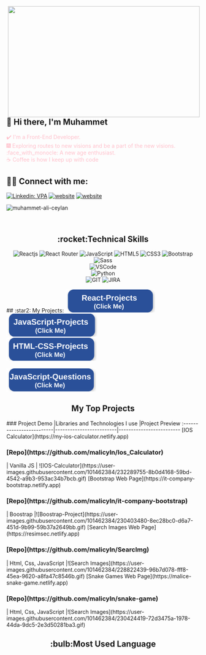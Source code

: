 <img src="https://media.giphy.com/media/qgQUggAC3Pfv687qPC/giphy.gif" align="right" width="500" height="290"></br>
## :wave: Hi there, I'm Muhammet
<font color="pink"> :heavy_check_mark: I'm a Front-End Developer. </font>
</br>
<font color="pink">:fireworks: Exploring routes to new visions and be a part of the new visions. </font>
</br>
<font color="pink"> :face_with_monocle: A new age enthusiast. </font>
</br>
<font color="pink">:coffee: Coffee is how I keep up with code</font>
## :man::woman: Connect with me:
[![Linkedin: VPA](https://img.shields.io/badge/linkedin-%230077B5.svg?&style=for-the-badge&logo=linkedin&logoColor=white)](https://www.linkedin.com/in/muhammet-ali-ceylan/)
[![website](https://img.shields.io/badge/gmail-f1f2f6.svg?&style=for-the-badge&logo=gmail&logoColor=red)](mailto:malicylnn@gmail.com)
[![website](https://img.shields.io/badge/%20-medium-black?&style=for-the-badge&logoColor=white)](https://medium.com/@malicylnn)
<p align="left"> <img src="https://komarev.com/ghpvc/?username=malicyln" alt="muhammet-ali-ceylan"/></p>
</br>
<h2 align="center">:rocket:Technical Skills</h2>
<div align="center">
<img
        src="https://img.shields.io/badge/React-20232A?style=for-the-badge&logo=react&logoColor=61DAFB"
        alt="Reactjs"
      />
<img
        src="https://img.shields.io/badge/React_Router-CA4245?style=for-the-badge&logo=react-router&logoColor=white"
        alt="React Router"
      />
<img
        src="https://img.shields.io/badge/JavaScript-323330?style=for-the-badge&logo=javascript&logoColor=F7DF1E"
        alt="JavaScript"
      />
<img
        src="https://img.shields.io/badge/HTML5-E34F26?style=for-the-badge&logo=html5&logoColor=white"
        alt="HTML5"
      />
<img
        src="https://img.shields.io/badge/CSS3-1572B6?style=for-the-badge&logo=css3&logoColor=white"
        alt="CSS3"
      />
<img
        src="https://img.shields.io/badge/Bootstrap-563D7C?style=for-the-badge&logo=bootstrap&logoColor=white"
        alt="Bootstrap"
      />
<img
        src="https://img.shields.io/badge/Sass-CC6699?style=for-the-badge&logo=sass&logoColor=white"
        alt="Sass"
      />
</br>
<img
     src="https://img.shields.io/badge/Visual_Studio_Code-0078D4?style=for-the-badge&logo=visual%20studio%20code&logoColor=white"
     alt="VSCode"
     />
</br>
<img
        src="https://img.shields.io/badge/Python-14354C?style=for-the-badge&logo=python&logoColor=white"
        alt="Python"
      />
<br>
<img
      src="https://img.shields.io/badge/GIT-E44C30?style=for-the-badge&logo=git&logoColor=white"
      alt="GIT"
      />
<img
      src="https://img.shields.io/badge/Jira-0052CC?style=for-the-badge&logo=Jira&logoColor=white"
      alt="JIRA"
      />
</div>
</br>
<!--<div  align="center"> <img src="https://raw.githubusercontent.com/scriptex/github-contributions-snake/snake/github-contribution-grid-snake.svg" /></div>-->
## :star2: My Projects:
<a href="https://github.com/axel-ac/React-Projects" target="_blank" style="text-decoration: none;margin-right: 25px;"><img src="/img/react-projects.png" style="height:60px; width: fit-content;" ></a>
<a href="https://github.com/axel-ac/JavaScript-Projects" target="_blank" style="text-decoration: none;margin-right: 25px;"><img src="/img/js-projects.png" style="height:60px; width: fit-content;" ></a>
<a href="https://github.com/axel-ac/Html-Css-Projects" target="_blank" style="text-decoration: none;margin-right: 25px;"><img src="/img/html-css-projects.png" style="height:60px; width: fit-content;" ></a>
</br></br>
<a href="https://github.com/axel-ac/JavaScript-Questions" target="_blank" style="text-decoration: none;margin-right: 25px;"><img src="/img/js-questions.png" style="height:60px; width: fit-content;" ></a>
</br>
<h2 align="center">My Top Projects</h2>
###
Project Demo       |Libraries and Technologies I use     |Project Preview
:-------------------------|-------------------------|-------------------------
[IOS Calculator](https://my-ios-calculator.netlify.app) <h3>[Repo](https://github.com/malicyln/Ios_Calculator)</h3> | Vanilla JS | ![IOS-Calculator](https://user-images.githubusercontent.com/101462384/232289755-8b0d4168-59bd-4542-a9b3-953ac34b7bcb.gif)
[Bootstrap Web Page](https://it-company-bootstrap.netlify.app) <h3>[Repo](https://github.com/malicyln/it-company-bootstrap)</h3> | Boostrap |![Boostrap-Project](https://user-images.githubusercontent.com/101462384/230403480-8ec28bc0-d6a7-451d-9b99-59b37a2649bb.gif)
[Search Images Web Page](https://resimsec.netlify.app) <h3>[Repo](https://github.com/malicyln/SearcImg)</h3> | Html, Css, JavaScript |![Search Images](https://user-images.githubusercontent.com/101462384/228822439-96b7d078-fff8-45ea-9620-a8fa47c8546b.gif)
[Snake Games Web Page](https://malice-snake-game.netlify.app) <h3>[Repo](https://github.com/malicyln/snake-game)</h3> | Html, Css, JavaScript |![Search Images](https://user-images.githubusercontent.com/101462384/230424419-72d3475a-1978-44da-9dc5-2e3d50281ba3.gif)
<br>
<h2 align="center">:bulb:Most Used Language</h2>
<div  align="center">
<br/>
<img
     src="https://github-readme-stats.vercel.app/api?username=malicyln&theme=blue-green"
     alt=""
     /> </br></br></br>
<img
     src="https://github-readme-stats.vercel.app/api/top-langs/?username=malicyln&theme=blue-green"
     alt=""
     /> <br/>
</div>